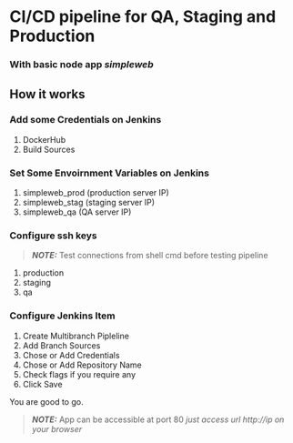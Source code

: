 # CI/CD pipeline for QA, Staging and Production

### With basic node app *simpleweb* 

## How it works

### Add some Credentials on Jenkins

1. DockerHub
2. Build Sources 

### Set Some Envoirnment Variables on Jenkins

1. simpleweb_prod (production server IP)
2. simpleweb_stag (staging server IP)
3. simpleweb_qa   (QA server IP)


### Configure ssh keys

> **_NOTE:_** Test connections from shell cmd before testing pipeline 
1. production
2. staging
3. qa

### Configure Jenkins Item

1. Create Multibranch Pipleline
2. Add Branch Sources 
3. Chose or Add Credentials
4. Chose or Add Repository Name
5. Check flags if you require any
6. Click Save



You are good to go.

> **_NOTE:_** App can be accessible at port 80 *just access url http://ip on your browser*
